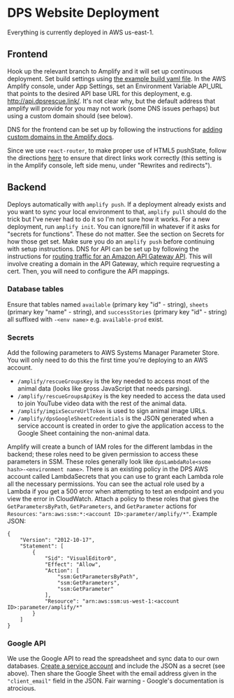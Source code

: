 # DPS Website Deployment
Everything is currently deployed in AWS us-east-1.

## Frontend
Hook up the relevant branch to Amplify and it will set up continuous deployment.
Set build settings using [the example build yaml file](./amplify-build.yml).
In the AWS Amplify console, under App Settings, set an Environment Variable API_URL that points to the desired API base URL for this deployment, e.g. http://api.dpsrescue.link/.
It's not clear why, but the default address that amplify will provide for you may not work (some DNS issues perhaps) but using a custom domain should (see below).

DNS for the frontend can be set up by following the instructions for [adding custom domains in the Amplify docs](https://docs.aws.amazon.com/amplify/latest/userguide/to-add-a-custom-domain-managed-by-amazon-route-53.html).

Since we use `react-router`, to make proper use of HTML5 pushState, follow the directions [here](https://docs.aws.amazon.com/amplify/latest/userguide/redirects.html#redirects-for-single-page-web-apps-spa) to ensure that direct links work correctly (this setting is in the Amplify console, left side menu, under "Rewrites and redirects").

## Backend
Deploys automatically with `amplify push`.
If a deployment already exists and you want to sync your local environment to that, `amplify pull` should do the trick but I've never had to do it so I'm not sure how it works.
For a new deployment, run `amplify init`. You can ignore/fill in whatever if it asks for "secrets for functions". These do not matter. See the section on Secrets for how those get set.
Make sure you do an `amplify push` before continuing with setup instructions.
DNS for API can be set up by following the instructions for [routing traffic for an Amazon API Gateway API](https://docs.aws.amazon.com/Route53/latest/DeveloperGuide/routing-to-api-gateway.html). This will involve creating a domain in the API Gateway, which require reqruesting a cert. Then, you will need to configure the API mappings.

### Database tables
Ensure that tables named `available` (primary key "id" - string), `sheets` (primary key "name" - string), and `successStories` (primary key "id" - string) all suffixed with `-<env name>` e.g. `available-prod` exist.

### Secrets
Add the following parameters to AWS Systems Manager Parameter Store. You will only need to do this the first time you're deploying to an AWS account.
- `/amplify/rescueGroupsKey` is the key needed to access most of the animal data (looks like gross JavaScript that needs parsing).
- `/amplify/rescueGroupsApiKey` is the key needed to access the data used to join YouTube video data with the rest of the animal data.
- `/amplify/imgixSecureUrlToken` is used to sign animal image URLs.
- `/amplify/dpsGoogleSheetCredentials` is the JSON generated when a service account is created in order to give the application access to the Google Sheet containing the non-animal data.

Amplify will create a bunch of IAM roles for the different lambdas in the backend; these roles need to be given permission to access these parameters in SSM.
These roles generally look like `dpsLambdaRole<some hash>-<environment name>`. There is an existing policy in the DPS AWS account called LambdaSecrets that you can use to grant each Lambda role all the necessary permissions.
You can see the actual role used by a Lambda if you get a 500 error when attempting to test an endpoint and you view the error in CloudWatch.
Attach a policy to these roles that gives the `GetParametersByPath`, `GetParameters`, and `GetParameter` actions for `Resources`: `"arn:aws:ssm:*:<account ID>:parameter/amplify/*"`.
Example JSON:
```
{
    "Version": "2012-10-17",
    "Statement": [
        {
            "Sid": "VisualEditor0",
            "Effect": "Allow",
            "Action": [
                "ssm:GetParametersByPath",
                "ssm:GetParameters",
                "ssm:GetParameter"
            ],
            "Resource": "arn:aws:ssm:us-west-1:<account ID>:parameter/amplify/*"
        }
    ]
}
```

### Google API
We use the Google API to read the spreadsheet and sync data to our own databases.
[Create a service account](https://cloud.google.com/docs/authentication/production) and include the JSON as a secret (see above).
Then share the Google Sheet with the email address given in the `"client_email"` field in the JSON.
Fair warning - Google's documentation is atrocious.


